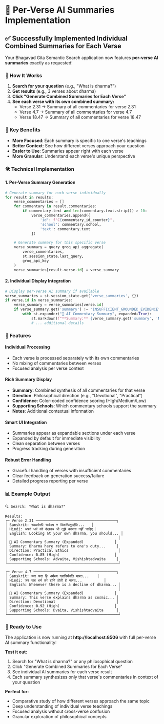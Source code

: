 # 🤖 Per-Verse AI Summaries Implementation

## ✅ **Successfully Implemented Individual Combined Summaries for Each Verse**

Your Bhagavad Gita Semantic Search application now features **per-verse AI summaries** exactly as requested!

### 🔄 **How It Works**

1. **Search for your question** (e.g., "What is dharma?")
2. **Get results** (e.g., 3 verses about dharma)
3. **Click "Generate Combined Summaries for Each Verse"**
4. **See each verse with its own combined summary:**
   - Verse 2.31 → Summary of all commentaries for verse 2.31
   - Verse 4.7 → Summary of all commentaries for verse 4.7
   - Verse 18.47 → Summary of all commentaries for verse 18.47

### 🎯 **Key Benefits**

- **More Focused**: Each summary is specific to one verse's teachings
- **Better Context**: See how different verses approach your question
- **Easier to Use**: Summaries appear right with each verse
- **More Granular**: Understand each verse's unique perspective

### 🛠️ **Technical Implementation**

#### **1. Per-Verse Summary Generation**
```python
# Generate summary for each verse individually
for result in results:
    verse_commentaries = []
    for commentary in result.commentaries:
        if commentary.text and len(commentary.text.strip()) > 10:
            verse_commentaries.append({
                'id': f"C{commentary_id_counter}",
                'school': commentary.school,
                'text': commentary.text
            })
    
    # Generate summary for this specific verse
    verse_summary = query_groq_api_aggregate(
        verse_commentaries,
        st.session_state.last_query,
        groq_api_key
    )
    verse_summaries[result.verse.id] = verse_summary
```

#### **2. Individual Display Integration**
```python
# Display per-verse AI summary if available
verse_summaries = st.session_state.get('verse_summaries', {})
if verse.id in verse_summaries:
    verse_summary = verse_summaries[verse.id]
    if verse_summary.get('summary') != "INSUFFICIENT_GROUNDED_EVIDENCE":
        with st.expander("🤖 AI Commentary Summary", expanded=True):
            st.markdown(f"**Summary:** {verse_summary.get('summary', 'N/A')}")
            # ... additional details
```

### 🚀 **Features**

#### **Individual Processing**
- Each verse is processed separately with its own commentaries
- No mixing of commentaries between verses
- Focused analysis per verse context

#### **Rich Summary Display**
- **Summary**: Combined synthesis of all commentaries for that verse
- **Direction**: Philosophical direction (e.g., "Devotional", "Practical")
- **Confidence**: Color-coded confidence scoring (High/Medium/Low)
- **Supporting Schools**: Which commentary schools support the summary
- **Notes**: Additional contextual information

#### **Smart UI Integration**
- Summaries appear as expandable sections under each verse
- Expanded by default for immediate visibility
- Clean separation between verses
- Progress tracking during generation

#### **Robust Error Handling**
- Graceful handling of verses with insufficient commentaries
- Clear feedback on generation success/failure
- Detailed progress reporting per verse

### 📊 **Example Output**

```
🔍 Search: "What is dharma?"

Results:
┌─ Verse 2.31 ─────────────────────────────────────┐
│ Sanskrit: स्वधर्ममपि चावेक्ष्य न विकम्पितुमर्हसि...   │
│ Hindi: अपने धर्म को देखकर भी तुझे कांपना नहीं चाहिए │
│ English: Looking at your own dharma, you should... │
│                                                   │
│ 🤖 AI Commentary Summary (Expanded)              │
│ Summary: Dharma here refers to one's duty...     │
│ Direction: Practical Ethics                       │
│ Confidence: 0.85 (High)                         │
│ Supporting Schools: Advaita, Vishishtadvaita     │
└───────────────────────────────────────────────────┘

┌─ Verse 4.7 ──────────────────────────────────────┐
│ Sanskrit: यदा यदा हि धर्मस्य ग्लानिर्भवति भारत...    │
│ Hindi: जब जब धर्म की हानि होती है भारत...          │
│ English: Whenever there is a decline of dharma... │
│                                                   │
│ 🤖 AI Commentary Summary (Expanded)              │
│ Summary: This verse explains dharma as cosmic... │
│ Direction: Devotional                            │
│ Confidence: 0.92 (High)                         │
│ Supporting Schools: Dvaita, Vishishtadvaita      │
└───────────────────────────────────────────────────┘
```

### 🎉 **Ready to Use**

The application is now running at **http://localhost:8506** with full per-verse AI summary functionality!

**Test it out:**
1. Search for "What is dharma?" or any philosophical question
2. Click "Generate Combined Summaries for Each Verse"
3. See individual AI summaries for each verse result
4. Each summary synthesizes only that verse's commentaries in context of your question

**Perfect for:**
- Comparative study of how different verses approach the same topic
- Deep understanding of individual verse teachings
- Focused analysis without cross-verse confusion
- Granular exploration of philosophical concepts
